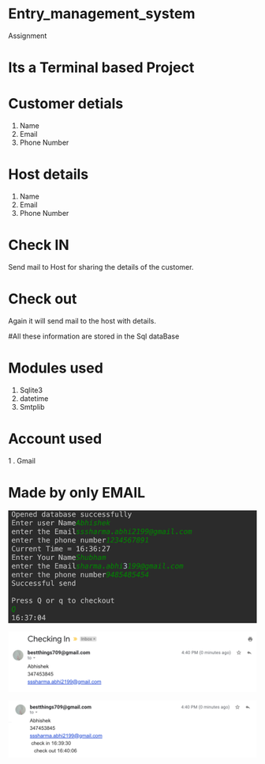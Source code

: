 # Entry_management_system
Assignment
# Its a Terminal based Project
# Customer detials
1. Name
2. Email
3. Phone Number
# Host details
1. Name
2. Email
3. Phone Number

# Check IN
Send mail to Host for sharing the details of the customer.
# Check out
Again it will send mail to the host with details.

#All these information are stored in the Sql dataBase

# Modules used
1. Sqlite3
2. datetime
3. Smtplib

# Account used 
1 . Gmail
# Made by only EMAIL


![alt text](PM1.png)

![alt text](PM2.png)

![alt text](PM3.png)



